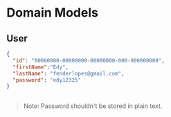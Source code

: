 # Domain Models 

## User

````json
{
  "id": "00000000-00000000-00000000-000-000000000", 
  "firstName":"Edy",
  "lastName": "fenderlopes@gmail.com",
  "password": "edy12325"
}
  
````

> Note: Password shouldn't be stored in plain text.
